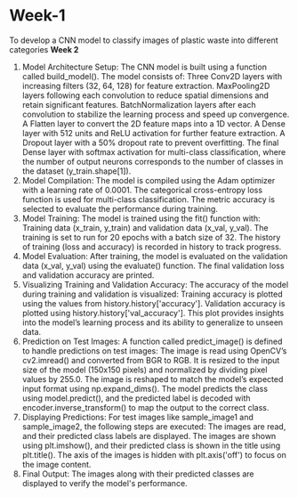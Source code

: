 # Week-1
To develop a CNN model to classify images of plastic waste into different categories
**Week 2**
1. Model Architecture Setup:
The CNN model is built using a function called build_model(). The model consists of:
Three Conv2D layers with increasing filters (32, 64, 128) for feature extraction.
MaxPooling2D layers following each convolution to reduce spatial dimensions and retain significant features.
BatchNormalization layers after each convolution to stabilize the learning process and speed up convergence.
A Flatten layer to convert the 2D feature maps into a 1D vector.
A Dense layer with 512 units and ReLU activation for further feature extraction.
A Dropout layer with a 50% dropout rate to prevent overfitting.
The final Dense layer with softmax activation for multi-class classification, where the number of output neurons corresponds to the number of classes in the dataset (y_train.shape[1]).
2. Model Compilation:
The model is compiled using the Adam optimizer with a learning rate of 0.0001.
The categorical cross-entropy loss function is used for multi-class classification.
The metric accuracy is selected to evaluate the performance during training.
3. Model Training:
The model is trained using the fit() function with:
Training data (x_train, y_train) and validation data (x_val, y_val).
The training is set to run for 20 epochs with a batch size of 32.
The history of training (loss and accuracy) is recorded in history to track progress.
4. Model Evaluation:
After training, the model is evaluated on the validation data (x_val, y_val) using the evaluate() function.
The final validation loss and validation accuracy are printed.
5. Visualizing Training and Validation Accuracy:
The accuracy of the model during training and validation is visualized:
Training accuracy is plotted using the values from history.history['accuracy'].
Validation accuracy is plotted using history.history['val_accuracy'].
This plot provides insights into the model’s learning process and its ability to generalize to unseen data.
6. Prediction on Test Images:
A function called predict_image() is defined to handle predictions on test images:
The image is read using OpenCV’s cv2.imread() and converted from BGR to RGB.
It is resized to the input size of the model (150x150 pixels) and normalized by dividing pixel values by 255.0.
The image is reshaped to match the model’s expected input format using np.expand_dims().
The model predicts the class using model.predict(), and the predicted label is decoded with encoder.inverse_transform() to map the output to the correct class.
7. Displaying Predictions:
For test images like sample_image1 and sample_image2, the following steps are executed:
The images are read, and their predicted class labels are displayed.
The images are shown using plt.imshow(), and their predicted class is shown in the title using plt.title().
The axis of the images is hidden with plt.axis('off') to focus on the image content.
8. Final Output:
The images along with their predicted classes are displayed to verify the model's performance.
